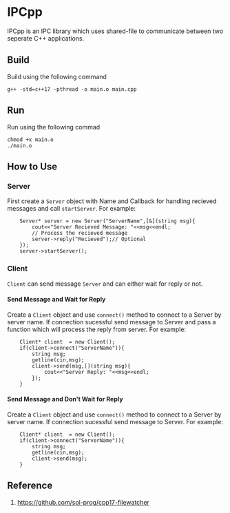 # IPCpp
IPCpp is an IPC library which uses shared-file to communicate between two seperate C++ applications.

## Build
Build using the following command
```
g++ -std=c++17 -pthread -o main.o main.cpp
```
## Run
Run using the following commad
```
chmod +x main.o
./main.o
```
## How to Use
### Server
First create a ```Server``` object with Name and Callback for handling recieved messages and call ```startServer```. For example:
```
    Server* server = new Server("ServerName",[&](string msg){
        cout<<"Server Recieved Message: "<<msg<<endl;
        // Process the recieved message
        server->reply("Recieved");// Optional
    });
    server->startServer();
```

### Client
```Client``` can send message ```Server``` and can either wait for reply or not.
#### Send Message and Wait for Reply
Create a ```Client``` object and use ```connect()``` method to connect to a Server by server name. If connection sucessful send message to Server and pass a function which will process the reply from server. For example:
```
    Client* client  = new Client();
    if(client->connect("ServerName")){
        string msg;
        getline(cin,msg);
        client->send(msg,[](string msg){
            cout<<"Server Reply: "<<msg<<endl;
        });
    }
```
#### Send Message and Don't Wait for Reply
Create a ```Client``` object and use ```connect()``` method to connect to a Server by server name. If connection sucessful send message to Server. For example:
```
    Client* client  = new Client();
    if(client->connect("ServerName")){
        string msg;
        getline(cin,msg);
        client->send(msg);
    }
```

## Reference
1) https://github.com/sol-prog/cpp17-filewatcher
